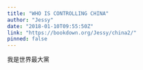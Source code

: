 ```yaml
---
title: "WHO IS CONTROLLING CHINA"
author: "Jessy"
date: "2018-01-10T09:55:50Z"
link: "https://bookdown.org/Jessy/china2/"
pinned: false
---
```


我是世界最大黨
